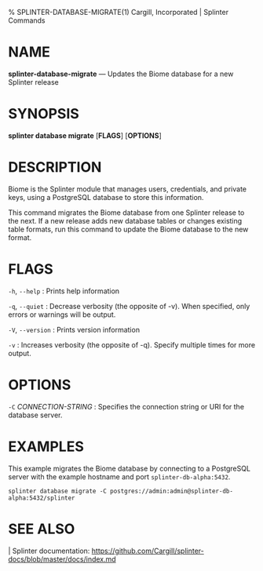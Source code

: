 % SPLINTER-DATABASE-MIGRATE(1) Cargill, Incorporated | Splinter Commands

NAME
====

**splinter-database-migrate** — Updates the Biome database for a new Splinter
release

SYNOPSIS
========

**splinter database migrate** \[**FLAGS**\] \[**OPTIONS**\]

DESCRIPTION
===========

Biome is the Splinter module that manages users, credentials, and private keys,
using a PostgreSQL database to store this information.

This command migrates the Biome database from one Splinter release to the next.
If a new release adds new database tables or changes existing table formats,
run this command to update the Biome database to the new format.

FLAGS
=====

`-h`, `--help`
: Prints help information

`-q`, `--quiet`
: Decrease verbosity (the opposite of -v). When specified, only errors or
  warnings will be output.

`-V`, `--version`
: Prints version information

`-v`
: Increases verbosity (the opposite of -q). Specify multiple times for more
  output.

OPTIONS
=======

`-C` *CONNECTION-STRING*
: Specifies the connection string or URI for the database server.

EXAMPLES
========
This example migrates the Biome database by connecting to a PostgreSQL server
with the example hostname and port `splinter-db-alpha:5432`.

```
splinter database migrate -C postgres://admin:admin@splinter-db-alpha:5432/splinter
```

SEE ALSO
========
| Splinter documentation: https://github.com/Cargill/splinter-docs/blob/master/docs/index.md
